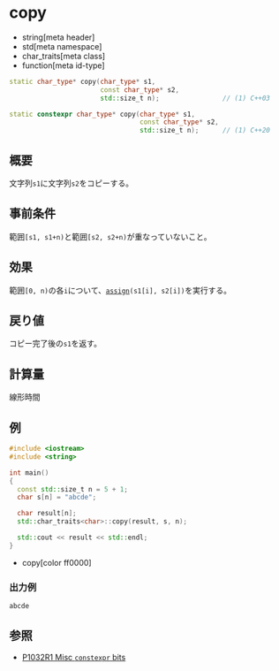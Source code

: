 # copy
* string[meta header]
* std[meta namespace]
* char_traits[meta class]
* function[meta id-type]

```cpp
static char_type* copy(char_type* s1,
                       const char_type* s2,
                       std::size_t n);                // (1) C++03

static constexpr char_type* copy(char_type* s1,
                                 const char_type* s2,
                                 std::size_t n);      // (1) C++20
```

## 概要
文字列`s1`に文字列`s2`をコピーする。


## 事前条件
範囲`[s1, s1+n)`と範囲`[s2, s2+n)`が重なっていないこと。


## 効果
範囲`[0, n)`の各`i`について、[`assign`](assign.md)`(s1[i], s2[i])`を実行する。


## 戻り値
コピー完了後の`s1`を返す。


## 計算量
線形時間


## 例
```cpp example
#include <iostream>
#include <string>

int main()
{
  const std::size_t n = 5 + 1;
  char s[n] = "abcde";

  char result[n];
  std::char_traits<char>::copy(result, s, n);

  std::cout << result << std::endl;
}
```
* copy[color ff0000]

### 出力例
```
abcde
```

## 参照
- [P1032R1 Misc `constexpr` bits](http://www.open-std.org/jtc1/sc22/wg21/docs/papers/2018/p1032r1.html)
